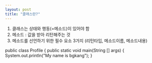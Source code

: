 ```yaml
---
layout: post
title: "클래스란?"
---
```


1. 클래스는 상태와 행동(=메소드)이 있어야 함   
2. 메소드 : 값을 받아 리턴해주는 것   
3. 메소드를 선언하기 위한 필수 요소 3가지 (리턴타입, 메소드이름, 메소드내용)   


public class Profile {
  public static void main(String [] args) {
  System.out.println("My name is bgkang");
}
   
   
